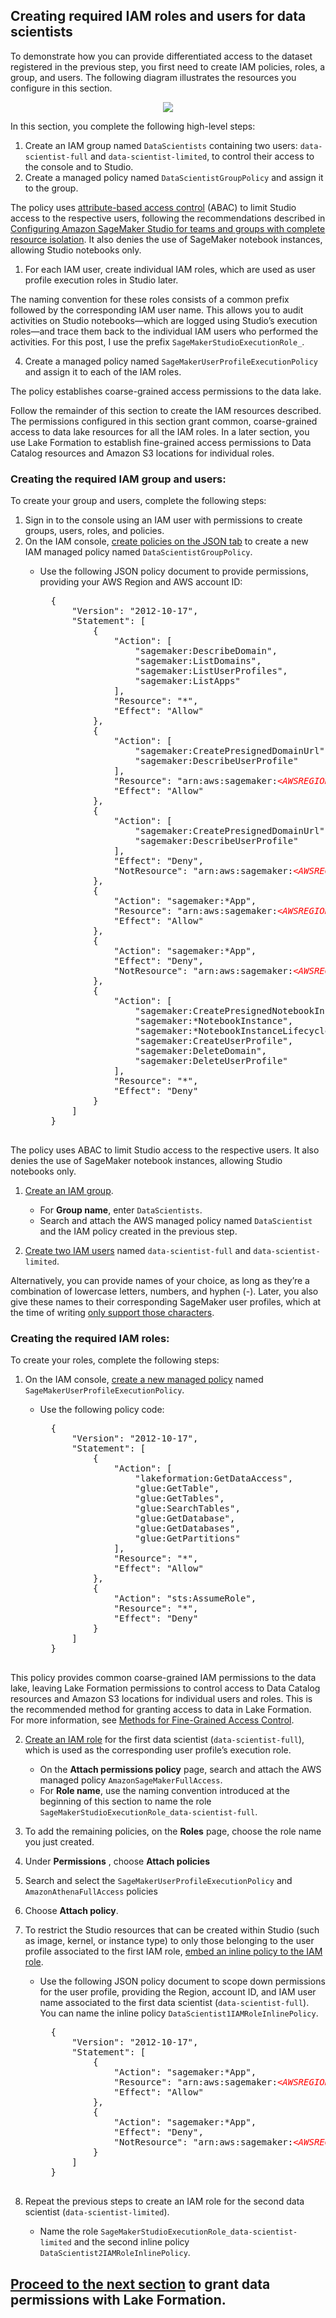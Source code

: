 ## Creating required IAM roles and users for data scientists

To demonstrate how you can provide differentiated access to the dataset registered in the previous step, you first need to create IAM policies, roles, a group, and users. The following diagram illustrates the resources you configure in this section.

<p align="center">
    <img src="./images/7IAMUsersAndGroups.png" />
</p>

In this section, you complete the following high-level steps:

1. Create an IAM group named `DataScientists` containing two users: `data-scientist-full` and `data-scientist-limited`, to control their access to the console and to Studio.
2. Create a managed policy named `DataScientistGroupPolicy` and assign it to the group.

The policy uses [attribute-based access control](https://docs.aws.amazon.com/IAM/latest/UserGuide/introduction_attribute-based-access-control.html) (ABAC) to limit Studio access to the respective users, following the recommendations described in [Configuring Amazon SageMaker Studio for teams and groups with complete resource isolation](https://aws.amazon.com/blogs/machine-learning/configuring-amazon-sagemaker-studio-for-teams-and-groups-with-complete-resource-isolation/). It also denies the use of SageMaker notebook instances, allowing Studio notebooks only.

1. For each IAM user, create individual IAM roles, which are used as user profile execution roles in Studio later.

The naming convention for these roles consists of a common prefix followed by the corresponding IAM user name. This allows you to audit activities on Studio notebooks—which are logged using Studio’s execution roles—and trace them back to the individual IAM users who performed the activities. For this post, I use the prefix `SageMakerStudioExecutionRole_`.

4. Create a managed policy named `SageMakerUserProfileExecutionPolicy` and assign it to each of the IAM roles.

The policy establishes coarse-grained access permissions to the data lake.

Follow the remainder of this section to create the IAM resources described. The permissions configured in this section grant common, coarse-grained access to data lake resources for all the IAM roles. In a later section, you use Lake Formation to establish fine-grained access permissions to Data Catalog resources and Amazon S3 locations for individual roles.

### Creating the required IAM group and users:

To create your group and users, complete the following steps:

1. Sign in to the console using an IAM user with permissions to create groups, users, roles, and policies.
2. On the IAM console, [create policies on the JSON tab](https://docs.aws.amazon.com/IAM/latest/UserGuide/access_policies_create-console.html#access_policies_create-json-editor) to create a new IAM managed policy named `DataScientistGroupPolicy`.
    - Use the following JSON policy document to provide permissions, providing your AWS Region and AWS account ID:

        <pre class=" language-json">
        {
            "Version": "2012-10-17",
            "Statement": [
                {
                    "Action": [
                        "sagemaker:DescribeDomain",
                        "sagemaker:ListDomains",
                        "sagemaker:ListUserProfiles",
                        "sagemaker:ListApps"
                    ],
                    "Resource": "*",
                    "Effect": "Allow"
                },
                {
                    "Action": [
                        "sagemaker:CreatePresignedDomainUrl",
                        "sagemaker:DescribeUserProfile"
                    ],
                    "Resource": "arn:aws:sagemaker:<span style="color: #ff0000"><em>&lt;AWSREGION&gt;</em></span>:<span style="color: #ff0000"><em>&lt;AWSACCOUNT&gt;</em></span>:user-profile/*/${aws:username}",
                    "Effect": "Allow"
                },
                {
                    "Action": [
                        "sagemaker:CreatePresignedDomainUrl",
                        "sagemaker:DescribeUserProfile"
                    ],
                    "Effect": "Deny",
                    "NotResource": "arn:aws:sagemaker:<span style="color: #ff0000"><em>&lt;AWSREGION&gt;</em></span>:<span style="color: #ff0000"><em>&lt;AWSACCOUNT&gt;</em></span>:user-profile/*/${aws:username}"
                },
                {
                    "Action": "sagemaker:*App",
                    "Resource": "arn:aws:sagemaker:<span style="color: #ff0000"><em>&lt;AWSREGION&gt;</em></span>:<span style="color: #ff0000"><em>&lt;AWSACCOUNT&gt;</em></span>:app/*/${aws:username}/*",
                    "Effect": "Allow"
                },
                {
                    "Action": "sagemaker:*App",
                    "Effect": "Deny",
                    "NotResource": "arn:aws:sagemaker:<span style="color: #ff0000"><em>&lt;AWSREGION&gt;</em></span>:<span style="color: #ff0000"><em>&lt;AWSACCOUNT&gt;</em></span>:app/*/${aws:username}/*"
                },
                {
                    "Action": [
                        "sagemaker:CreatePresignedNotebookInstanceUrl",
                        "sagemaker:*NotebookInstance",
                        "sagemaker:*NotebookInstanceLifecycleConfig",
                        "sagemaker:CreateUserProfile",
                        "sagemaker:DeleteDomain",
                        "sagemaker:DeleteUserProfile"
                    ],
                    "Resource": "*",
                    "Effect": "Deny"
                }
            ]
        }
        </pre>

The policy uses ABAC to limit Studio access to the respective users. It also denies the use of SageMaker notebook instances, allowing Studio notebooks only.

1. [Create an IAM group](https://docs.aws.amazon.com/IAM/latest/UserGuide/id_groups_create.html).
    - For **Group name**, enter `DataScientists`.
    - Search and attach the AWS managed policy named `DataScientist` and the IAM policy created in the previous step.

2. [Create two IAM users](https://docs.aws.amazon.com/IAM/latest/UserGuide/id_users_create.html#id_users_create_console) named `data-scientist-full` and `data-scientist-limited`.

Alternatively, you can provide names of your choice, as long as they’re a combination of lowercase letters, numbers, and hyphen (-). Later, you also give these names to their corresponding SageMaker user profiles, which at the time of writing [only support those characters](https://docs.aws.amazon.com/sagemaker/latest/APIReference/API_CreateUserProfile.html#sagemaker-CreateUserProfile-request-UserProfileName).

### Creating the required IAM roles:

To create your roles, complete the following steps:

1. On the IAM console, [create a new managed policy](https://docs.aws.amazon.com/IAM/latest/UserGuide/access_policies_create-console.html#access_policies_create-json-editor) named `SageMakerUserProfileExecutionPolicy`. 
    - Use the following policy code:

        <pre class=" language-json">
        {
            "Version": "2012-10-17",
            "Statement": [
                {
                    "Action": [
                        "lakeformation:GetDataAccess",
                        "glue:GetTable",
                        "glue:GetTables",
                        "glue:SearchTables",
                        "glue:GetDatabase",
                        "glue:GetDatabases",
                        "glue:GetPartitions"
                    ],
                    "Resource": "*",
                    "Effect": "Allow"
                },
                {
                    "Action": "sts:AssumeRole",
                    "Resource": "*",
                    "Effect": "Deny"
                }
            ]
        }
        </pre>

This policy provides common coarse-grained IAM permissions to the data lake, leaving Lake Formation permissions to control access to Data Catalog resources and Amazon S3 locations for individual users and roles. This is the recommended method for granting access to data in Lake Formation. For more information, see [Methods for Fine-Grained Access Control](https://docs.aws.amazon.com/lake-formation/latest/dg/access-control-fine-grained.html).

2. [Create an IAM role](https://docs.aws.amazon.com/glue/latest/dg/create-an-iam-role-sagemaker-notebook.html) for the first data scientist (`data-scientist-full`), which is used as the corresponding user profile’s execution role. 
    - On the **Attach permissions policy** page, search and attach the AWS managed policy `AmazonSageMakerFullAccess`.
    - For **Role name**, use the naming convention introduced at the beginning of this section to name the role `SageMakerStudioExecutionRole_data-scientist-full`.

3. To add the remaining policies, on the **Roles** page, choose the role name you just created. 
4. Under **Permissions** , choose **Attach policies**
5. Search and select the `SageMakerUserProfileExecutionPolicy` and `AmazonAthenaFullAccess` policies
6. Choose **Attach policy**.
7. To restrict the Studio resources that can be created within Studio (such as image, kernel, or instance type) to only those belonging to the user profile associated to the first IAM role, [embed an inline policy to the IAM role](https://docs.aws.amazon.com/IAM/latest/UserGuide/access_policies_manage-attach-detach.html#embed-inline-policy-console).
    - Use the following JSON policy document to scope down permissions for the user profile, providing the Region, account ID, and IAM user name associated to the first data scientist (`data-scientist-full`). You can name the inline policy `DataScientist1IAMRoleInlinePolicy`. 


        <pre class=" language-json">
        {
            "Version": "2012-10-17",
            "Statement": [
                {
                    "Action": "sagemaker:*App",
                    "Resource": "arn:aws:sagemaker:<span style="color: #ff0000"><em>&lt;AWSREGION&gt;</em></span>:<span style="color: #ff0000"><em>&lt;AWSACCOUNT&gt;</em></span>:app/*/<span style="color: #ff0000"><em>&lt;IAMUSERNAME&gt;</em></span>/*",
                    "Effect": "Allow"
                },
                {
                    "Action": "sagemaker:*App",
                    "Effect": "Deny",
                    "NotResource": "arn:aws:sagemaker:<span style="color: #ff0000"><em>&lt;AWSREGION&gt;</em></span>:<span style="color: #ff0000"><em>&lt;AWSACCOUNT&gt;</em></span>:app/*/<span style="color: #ff0000"><em>&lt;IAMUSERNAME&gt;</em></span>/*"
                }
            ]
        }
        </pre>

8. Repeat the previous steps to create an IAM role for the second data scientist (`data-scientist-limited`). 
   - Name the role `SageMakerStudioExecutionRole_data-scientist-limited` and the second inline policy `DataScientist2IAMRoleInlinePolicy`.

## [Proceed to the next section](./03_Grant_Permissions_With_Lake_Formation.md) to grant data permissions with Lake Formation.

